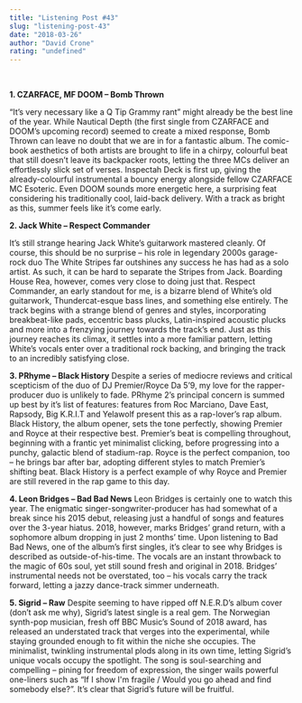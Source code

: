 ```yaml
---
title: "Listening Post #43"
slug: "listening-post-43"
date: "2018-03-26"
author: "David Crone"
rating: "undefined"
---
```


 

**1\. CZARFACE, MF DOOM – Bomb Thrown**

“It’s very necessary like a Q Tip Grammy rant” might already be the best line of the year. While Nautical Depth (the first single from CZARFACE and DOOM’s upcoming record) seemed to create a mixed response, Bomb Thrown can leave no doubt that we are in for a fantastic album. The comic-book aesthetics of both artists are brought to life in a chirpy, colourful beat that still doesn’t leave its backpacker roots, letting the three MCs deliver an effortlessly slick set of verses. Inspectah Deck is first up, giving the already-colourful instrumental a bouncy energy alongside fellow CZARFACE MC Esoteric. Even DOOM sounds more energetic here, a surprising feat considering his traditionally cool, laid-back delivery. With a track as bright as this, summer feels like it’s come early.

**2\. Jack White – Respect Commander**

It’s still strange hearing Jack White’s guitarwork mastered cleanly. Of course, this should be no surprise – his role in legendary 2000s garage-rock duo The White Stripes far outshines any success he has had as a solo artist. As such, it can be hard to separate the Stripes from Jack. Boarding House Rea, however, comes very close to doing just that. Respect Commander, an early standout for me, is a bizarre blend of White’s old guitarwork, Thundercat-esque bass lines, and something else entirely. The track begins with a strange blend of genres and styles, incorporating breakbeat-like pads, eccentric bass plucks, Latin-inspired acoustic plucks and more into a frenzying journey towards the track’s end. Just as this journey reaches its climax, it settles into a more familiar pattern, letting White’s vocals enter over a traditional rock backing, and bringing the track to an incredibly satisfying close.

**3\. PRhyme – Black History** Despite a series of mediocre reviews and critical scepticism of the duo of DJ Premier/Royce Da 5’9, my love for the rapper-producer duo is unlikely to fade. PRhyme 2’s principal concern is summed up best by it’s list of features: features from Roc Marciano, Dave East, Rapsody, Big K.R.I.T and Yelawolf present this as a rap-lover’s rap album. Black History, the album opener, sets the tone perfectly, showing Premier and Royce at their respective best. Premier’s beat is compelling throughout, beginning with a frantic yet minimalist clicking, before progressing into a punchy, galactic blend of stadium-rap. Royce is the perfect companion, too – he brings bar after bar, adopting different styles to match Premier’s shifting beat. Black History is a perfect example of why Royce and Premier are still revered in the rap game to this day.

**4\. Leon Bridges – Bad Bad News** Leon Bridges is certainly one to watch this year. The enigmatic singer-songwriter-producer has had somewhat of a break since his 2015 debut, releasing just a handful of songs and features over the 3-year hiatus. 2018, however, marks Bridges’ grand return, with a sophomore album dropping in just 2 months’ time. Upon listening to Bad Bad News, one of the album’s first singles, it’s clear to see why Bridges is described as outside-of-his-time. The vocals are an instant throwback to the magic of 60s soul, yet still sound fresh and original in 2018. Bridges’ instrumental needs not be overstated, too – his vocals carry the track forward, letting a jazzy dance-track simmer underneath.

**5\. Sigrid – Raw** Despite seeming to have ripped off N.E.R.D’s album cover (don’t ask me why), Sigrid’s latest single is a real gem. The Norwegian synth-pop musician, fresh off BBC Music’s Sound of 2018 award, has released an understated track that verges into the experimental, while staying grounded enough to fit within the niche she occupies. The minimalist, twinkling instrumental plods along in its own time, letting Sigrid’s unique vocals occupy the spotlight. The song is soul-searching and compelling – pining for freedom of expression, the singer wails powerful one-liners such as “If I show I'm fragile / Would you go ahead and find somebody else?”. It’s clear that Sigrid’s future will be fruitful.
